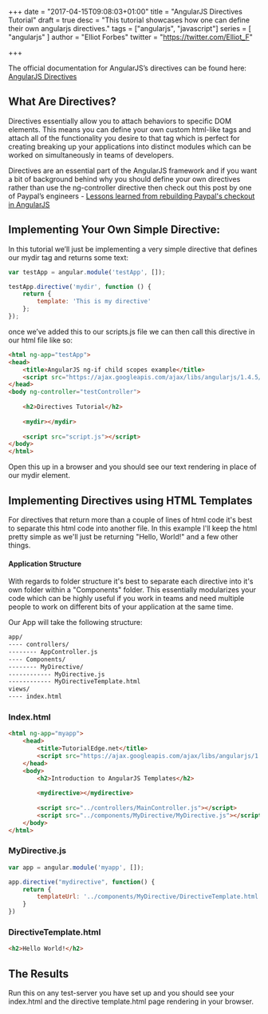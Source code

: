 +++
date = "2017-04-15T09:08:03+01:00"
title = "AngularJS Directives Tutorial"
draft = true
desc = "This tutorial showcases how one can define their own angularjs directives."
tags = ["angularjs", "javascript"]
series = [ "angularjs" ]
author = "Elliot Forbes"
twitter = "https://twitter.com/Elliot_F"

+++

<p>The official documentation for AngularJS’s directives can be found here: <a href="https://docs.angularjs.org/guide/directive">AngularJS Directives</a></p>

<h2>What Are Directives?</h2>

<p>Directives essentially allow you to attach behaviors to specific DOM elements. This means you can define your own custom html-like tags and attach all of the functionality you desire to that tag which is perfect for creating breaking up your applications into distinct modules which can be worked on simultaneously in teams of developers.</p>

<p>Directives are an essential part of the AngularJS framework and if you want a bit of background behind why you should define your own directives rather than use the ng-controller directive then check out this post by one of Paypal’s engineers - <a href="https://medium.com/@bluepnume/sane-scalable-angular-apps-are-tricky-but-not-impossible-lessons-learned-from-paypal-checkout-c5320558d4ef">Lessons learned from rebuilding Paypal's checkout in AngularJS</a></p>

<h2>Implementing Your Own Simple Directive:</h2>

<p>In this tutorial we’ll just be implementing a very simple directive that defines our mydir tag and returns some text:</p>

```js
var testApp = angular.module('testApp', []);

testApp.directive('mydir', function () {
    return {
        template: 'This is my directive'
    };
});
```

<p>once we’ve added this to our scripts.js file we can then call this directive in our html file like so:</p>

```html
<html ng-app="testApp">
<head>
    <title>AngularJS ng-if child scopes example</title>
    <script src="https://ajax.googleapis.com/ajax/libs/angularjs/1.4.5/angular.min.js"></script>
</head>
<body ng-controller="testController">
    
    <h2>Directives Tutorial</h2>
    
    <mydir></mydir>
    
    <script src="script.js"></script>
</body>
</html>
```

<p>Open this up in a browser and you should see our text rendering in place of our mydir element.</p>

<h2>Implementing Directives using HTML Templates</h2>

<p>For directives that return more than a couple of lines of html code it's best to separate this html code into another file. In this example I'll keep the html pretty simple as we'll just be returning "Hello, World!" and a few other things.</p>

<h4>Application Structure</h4>

<p>With regards to folder structure it's best to separate each directive into it's own folder within a "Components" folder. This essentially modularizes your code which can be highly useful if you work in teams and need multiple people to work on different bits of your application at the same time.</p>

<p>Our App will take the following structure:</p>

```bash
app/
---- controllers/
-------- AppController.js
---- Components/
-------- MyDirective/
------------ MyDirective.js
------------ MyDirectiveTemplate.html
views/
---- index.html
```

<h3>Index.html</h3>

```html
<html ng-app="myapp">
    <head>
        <title>TutorialEdge.net</title>
        <script src="https://ajax.googleapis.com/ajax/libs/angularjs/1.4.9/angular.min.js"></script>
    </head>
    <body>
        <h2>Introduction to AngularJS Templates</h2>
        
        <mydirective></mydirective>
        
        <script src="../controllers/MainController.js"></script>
        <script src="../components/MyDirective/MyDirective.js"></script>
    </body>
</html>
```

<h3>MyDirective.js</h3>

```js
var app = angular.module('myapp', []);

app.directive("mydirective", function() {
    return {
        templateUrl: '../components/MyDirective/DirectiveTemplate.html'
    }
})
```

<h3>DirectiveTemplate.html</h3>

```html
<h2>Hello World!</h2>
```

<h2>The Results</h2>

<p>Run this on any test-server you have set up and you should see your index.html and the directive template.html page rendering in your browser. </p>